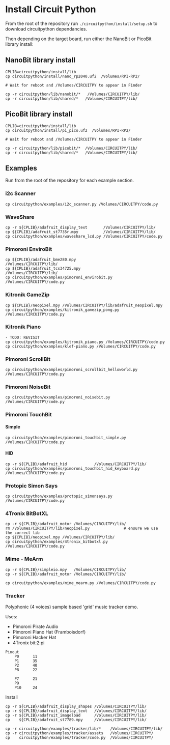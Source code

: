 # Install Circuit Python

From the root of the repository run `./circuitpython/install/setup.sh` to download circuitpython dependancies.

Then depending on the target board, run either the NanoBit or PicoBit library install:

## NanoBit library install
```
CPLIB=circuitpython/install/lib
cp circuitpython/install/nano_rp2040.uf2  /Volumes/RPI-RP2/

# Wait for reboot and /Volumes/CIRCUITPY to appear in Finder

cp -r circuitpython/lib/nanobit/*   /Volumes/CIRCUITPY/lib/
cp -r circuitpython/lib/shared/*   /Volumes/CIRCUITPY/lib/
```

## PicoBit library install

```
CPLIB=circuitpython/install/lib
cp circuitpython/install/pi_pico.uf2  /Volumes/RPI-RP2/

# Wait for reboot and /Volumes/CIRCUITPY to appear in Finder

cp -r circuitpython/lib/picobit/*  /Volumes/CIRCUITPY/lib/
cp -r circuitpython/lib/shared/*   /Volumes/CIRCUITPY/lib/
```


## Examples

Run from the root of the repository for each example section.

### i2c Scanner

```
cp circuitpython/examples/i2c_scanner.py /Volumes/CIRCUITPY/code.py
```

### WaveShare

```
cp -r ${CPLIB}/adafruit_display_text       /Volumes/CIRCUITPY/lib/
cp ${CPLIB}/adafruit_st7735r.mpy           /Volumes/CIRCUITPY/lib/  
cp circuitpython/examples/waveshare_lcd.py /Volumes/CIRCUITPY/code.py
```

### Pimoroni EnviroBit

```
cp ${CPLIB}/adafruit_bme280.mpy                  /Volumes/CIRCUITPY/lib/
cp ${CPLIB}/adafruit_tcs34725.mpy                /Volumes/CIRCUITPY/lib/
cp circuitpython/examples/pimoroni_envirobit.py  /Volumes/CIRCUITPY/code.py  
```

### Kitronik GameZip

```
cp ${CPLIB}/neopixel.mpy /Volumes/CIRCUITPY/lib/adafruit_neopixel.mpy
cp circuitpython/examples/kitronik_gamezip_pong.py /Volumes/CIRCUITPY/code.py
```

### Kitronik Piano

```
- TODO: REVISIT
cp circuitpython/examples/kitronik_piano.py /Volumes/CIRCUITPY/code.py
cp circuitpython/examples/klef-piano.py /Volumes/CIRCUITPY/code.py
```



### Pimoroni ScrollBit

```
cp circuitpython/examples/pimoroni_scrollbit_helloworld.py  /Volumes/CIRCUITPY/code.py  
```

### Pimoroni NoiseBit

```
cp circuitpython/examples/pimoroni_noisebit.py  /Volumes/CIRCUITPY/code.py  
```

### Pimoroni TouchBit

#### Simple

```
cp circuitpython/examples/pimoroni_touchbit_simple.py  /Volumes/CIRCUITPY/code.py
```

#### HID

```
cp -r ${CPLIB}/adafruit_hid            /Volumes/CIRCUITPY/lib/ 
cp circuitpython/examples/pimoroni_touchbit_hid_keyboard.py  /Volumes/CIRCUITPY/code.py  
```

### Protopic Simon Says

```
cp circuitpython/examples/protopic_simonsays.py  /Volumes/CIRCUITPY/code.py
```


### 4Tronix BitBotXL

```
cp -r ${CPLIB}/adafruit_motor /Volumes/CIRCUITPY/lib/
rm /Volumes/CIRCUITPY/lib/neopixel.py               # ensure we use the correct lib
cp ${CPLIB}/neopixel.mpy /Volumes/CIRCUITPY/lib/
cp circuitpython/examples/4tronix_bitbotxl.py /Volumes/CIRCUITPY/code.py
```


### Mime - MeArm

```
cp -r ${CPLIB}/simpleio.mpy   /Volumes/CIRCUITPY/lib/
cp -r ${CPLIB}/adafruit_motor /Volumes/CIRCUITPY/lib/

cp circuitpython/examples/mime_mearm.py /Volumes/CIRCUITPY/code.py
```

### Tracker

Polyphonic (4 voices) sample based 'grid' music tracker demo.

Uses:
-    Pimoroni Pirate Audio
-    Pimoroni Piano Hat (Framboisdorf)
-    Pimoroni Hacker Hat
-    4Tronix bit:2:pi

```
Pinout
    P0      11  
    P1      35
    P2      40
    P8      22

    P7      21
    P9      
    P10     24
```

Install

```
cp -r ${CPLIB}/adafruit_display_shapes /Volumes/CIRCUITPY/lib/
cp -r ${CPLIB}/adafruit_display_text   /Volumes/CIRCUITPY/lib/
cp -r ${CPLIB}/adafruit_imageload      /Volumes/CIRCUITPY/lib/
cp    ${CPLIB}/adafruit_st7789.mpy     /Volumes/CIRCUITPY/lib/

cp -r circuitpython/examples/tracker/lib/*    /Volumes/CIRCUITPY/lib/
cp -r circuitpython/examples/tracker/assets   /Volumes/CIRCUITPY/
cp    circuitpython/examples/tracker/code.py  /Volumes/CIRCUITPY/
```

